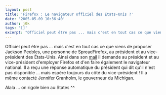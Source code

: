 ```yaml
---
layout: post
title: 'Firefox : Le navigateur officiel des Etats-Unis ?'
date: '2005-05-09 10:36:40'
author: j0k
tags: '[]'
excerpt: "Officiel peut être pas ... mais c'est en tout cas ce que viens de proposer Jackson Peebles, une personne de SpreadFirefox, au président et au vice-président des États-Unis.     \nAinsi dans son [mail](http://www.spreadfirefox.com/?q=node/view/15016) il demande au président et au vice-président d'employer Firefox et d'en faire également le navigateur      …"
---
```


Officiel peut être pas ... mais c'est en tout cas ce que viens de proposer Jackson Peebles, une personne de SpreadFirefox, au président et au vice-président des États-Unis.
Ainsi dans son [mail](http://www.spreadfirefox.com/?q=node/view/15016) il demande au président et au vice-président d'employer Firefox et d'en faire également le navigateur national. Il a reçu une réponse automatique du président qui dit qu'il n'est pas disponible ... mais espère toujours du côté du vice-président !   Il a même contacté Jennifer Granholm, le gouverneur du Michigan.

Alala ... on rigole bien au States ^^
